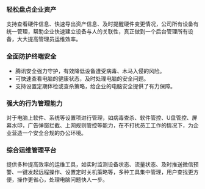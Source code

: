 ### 轻松盘点企业资产
支持查看硬件信息、快速导出资产信息、及时提醒硬件变更情况，公司所有设备有统一管理，帮助企业快速建立设备与人的关联性，真正做到一个后台管理所有设备，大大提高管理员运维效率。

### 全面防护终端安全
- 腾讯安全强力守护，有效降低设备遭受病毒、木马入侵的风险。
- 可快速查看电脑的健康状态，及时处理电脑的安全问题。
- 支持设置定期体检或查杀策略，给企业的电脑安全提供了有力保障。

### 强大的行为管理能力
对于电脑上软件、系统等设置项进行管理，如病毒查杀、软件管控、U盘管控、屏幕水印，广告弹窗拦截、上网规则管控等能力，在不打扰员工工作的情况下，为企业营造一个安全合规的办公环境。

### 综合运维管理平台
提供多种提高效率的运维工具，如实时监测设备状态、流量状态、及时推送微信预警、一键发起远程操作、设置定时关机策略等，多种工具集中管理，用户查找更方便，操作更省心，处理电脑问题快人一步。

